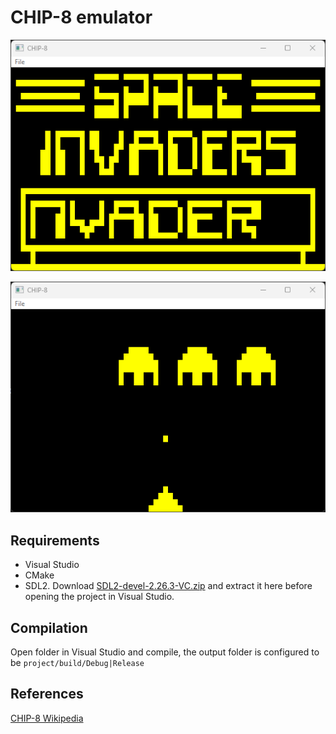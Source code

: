 # CHIP-8 emulator

![Screenshot](doc/screenshot_00.png)

![Screenshot](doc/screenshot_01.png)

## Requirements
- Visual Studio
- CMake
- SDL2. Download [SDL2-devel-2.26.3-VC.zip](https://github.com/libsdl-org/SDL/releases/download/release-2.26.3/SDL2-devel-2.26.3-VC.zip) and extract it here before opening the project in Visual Studio.

## Compilation
Open folder in Visual Studio and compile, the output folder is configured to be `project/build/Debug|Release`

## References
[CHIP-8 Wikipedia](http://en.wikipedia.org/wiki/CHIP-8)
